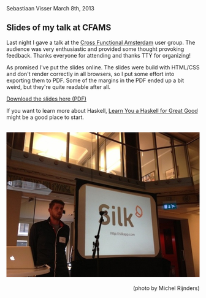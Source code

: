 <article>

<div class=meta>
<span class=author>Sebastiaan Visser</span>
<span class=date>March 8th, 2013</span>
</div>

# Slides of my talk at CFAMS

Last night I gave a talk at the <a href=http://www.meetup.com/funadam/>Cross
Functional Amsterdam</a> user group. The audience was very enthusiastic and
provided some thought provoking feedback. Thanks everyone for attending and
thanks TTY for organizing!

As promised I've put the slides online. The slides were build with HTML/CSS and
don't render correctly in all browsers, so I put some effort into exporting
them to PDF. Some of the margins in the PDF ended up a bit weird, but they're
quite readable after all.

[Download the slides here (PDF)](/file/why-types-matter.pdf)

If you want to learn more about Haskell, [Learn You a Haskell for Great
Good](http://learnyouahaskell.com/) might be a good place to start.

<br>
<a href=http://www.meetup.com/funadam/photos/14474852/228250472/><img src=/image/cfams.jpeg></a>
<div style=text-align:right><br>(photo by Michel Rijnders)</div>

</article>
